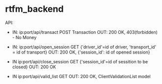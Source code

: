 # rtfm_backend

API:

* IN: ip:port/api/transact  POST Transaction OUT: 200 OK, 403(forbidden) - No Money

* IN: ip:port/api/open_session GET {'driver_id'=id of driver, 'transport_id' = id of transport} OUT: 200 OK, {'session_id': id of opened session}

* IN ip:port/api/close_session GET {'session_id'=id of sessition to be closed} OUT: 200 OK

* IN ip:port/api/valid_list GET OUT: 200 OK, ClientValidationList model 

